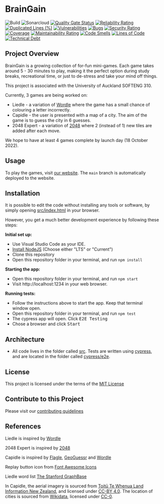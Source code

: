 # BrainGain

![Build](https://github.com/se310-Team4/KKDZ/actions/workflows/build.yml/badge.svg)
![Sonarcloud](https://github.com/se310-Team4/KKDZ/actions/workflows/sonarcloud.yml/badge.svg)
[![Quality Gate Status](https://sonarcloud.io/api/project_badges/measure?project=kkdz&metric=alert_status)](https://sonarcloud.io/summary/new_code?id=kkdz)
[![Reliability Rating](https://sonarcloud.io/api/project_badges/measure?project=kkdz&metric=reliability_rating)](https://sonarcloud.io/summary/new_code?id=kkdz)
[![Duplicated Lines (%)](https://sonarcloud.io/api/project_badges/measure?project=kkdz&metric=duplicated_lines_density)](https://sonarcloud.io/summary/new_code?id=kkdz)
[![Vulnerabilities](https://sonarcloud.io/api/project_badges/measure?project=kkdz&metric=vulnerabilities)](https://sonarcloud.io/summary/new_code?id=kkdz)
[![Bugs](https://sonarcloud.io/api/project_badges/measure?project=kkdz&metric=bugs)](https://sonarcloud.io/summary/new_code?id=kkdz)
[![Security Rating](https://sonarcloud.io/api/project_badges/measure?project=kkdz&metric=security_rating)](https://sonarcloud.io/summary/new_code?id=kkdz)
[![Coverage](https://sonarcloud.io/api/project_badges/measure?project=kkdz&metric=coverage)](https://sonarcloud.io/summary/new_code?id=kkdz)
[![Maintainability Rating](https://sonarcloud.io/api/project_badges/measure?project=kkdz&metric=sqale_rating)](https://sonarcloud.io/summary/new_code?id=kkdz)
[![Code Smells](https://sonarcloud.io/api/project_badges/measure?project=kkdz&metric=code_smells)](https://sonarcloud.io/summary/new_code?id=kkdz)
[![Lines of Code](https://sonarcloud.io/api/project_badges/measure?project=kkdz&metric=ncloc)](https://sonarcloud.io/summary/new_code?id=kkdz)
[![Technical Debt](https://sonarcloud.io/api/project_badges/measure?project=kkdz&metric=sqale_index)](https://sonarcloud.io/summary/new_code?id=kkdz)

## Project Overview

BrainGain is a growing collection of for-fun mini-games. Each game takes around 5 - 30 minutes to play, making it the perfect option during study breaks, recreational time, or just to de-stress and take your mind off things.

This project is associated with the University of Auckland SOFTENG 310.

Currently, 3 games are being worked on:

- Liedle - a variation of [Wordle](https://en.wikipedia.org/wiki/Wordle) where the game has a small chance of colouring a letter incorrectly.
- Capidle - the user is presented with a map of a city. The aim of the game is to guess the city in 6 guesses.
- 2048 Expert - a variation of [2048](https://en.wikipedia.org/wiki/2048_%28video_game%29) where 2 (instead of 1) new tiles are added after each move.

We hope to have at least 4 games complete by launch day (18 October 2022).

## Usage

To play the games, visit [our website](https://se310-Team4.github.io). The `main` branch is automatically deployed to the website.

## Installation

It is possible to edit the code without installing any tools or software, by simply opening [src/index.html](src/index.html) in your browser.

However, you get a much better development experience by following these steps:

**Initial set up:**

- Use Visual Studio Code as your IDE.
- [Install NodeJS](https://nodejs.org/en/download) (Choose either "LTS" or "Current")
- Clone this repository
- Open this repository folder in your terminal, and run `npm install`

**Starting the app:**

- Open this repository folder in your terminal, and run `npm start`
- Visit http://localhost:1234 in your web browser.

**Running tests:**

- Follow the instructions above to start the app. Keep that terminal window open.
- Open this repository folder in your terminal, and run `npm test`
- The cypress app will open. Click <kbd>E2E Testing</kbd>
- Chose a browser and click <kbd>Start</kbd>

## Architecture

- All code lives in the folder called [src](src). Tests are written using [cypress](https://docs.cypress.io), and are located in the folder called [cypress/e2e](cypress/e2e).
<!-- TODO: document further -->

## License

This project is licensed under the terms of the [MIT License](https://github.com/se310-Team4/KKDZ/blob/main/LICENSE)

## Contribute to this Project

Please visit our [contributing guidelines](https://github.com/se310-Team4/KKDZ/blob/main/CONTRIBUTING.md)

## References

Liedle is inspired by [Wordle](https://www.nytimes.com/games/wordle/index.html)

2048 Expert is inspired by [2048](https://en.wikipedia.org/wiki/2048_%28video_game%29)

Capidle is inspired by [Flagle](https://flagle.io), [GeoGuessr](https://geoguessr.com) and [Wordle](https://www.nytimes.com/games/wordle/index.html)

Replay button icon from [Font Awesome Icons](https://fontawesomeicons.com/svg/icons/arrow-clockwise)

Liedle word list [The Stanford GraphBase](https://www-cs-faculty.stanford.edu/~knuth/sgb.html)

In Capidle, the aerial imagery is sourced from [Toitū Te Whenua Land Information New Zealand](https://linz.govt.nz/data/licensing-and-using-data/attributing-elevation-or-aerial-imagery-data), and licensed under [CC-BY 4.0](https://creativecommons.org/licenses/by/4.0).
The location of cities is sourced from [Wikidata](https://wikidata.org), licensed under [CC-0](https://creativecommons.org/share-your-work/public-domain/cc0).
